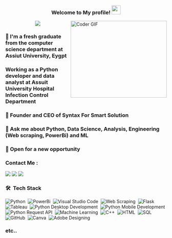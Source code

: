 <h3 align="center">
  Welcome to My profile!
  <img src="https://media.giphy.com/media/hvRJCLFzcasrR4ia7z/giphy.gif" width="28">
</h3>

<img align="right" src="https://media.giphy.com/media/SWoSkN6DxTszqIKEqv/giphy.gif" alt="Coder GIF" width="300" height="240">

<!-- Typing SVG by DenverCoder1 - https://github.com/DenverCoder1/readme-typing-svg -->
<p align="center">
  <a href="https://github.com/DenverCoder1/readme-typing-svg"><img src="https://readme-typing-svg.herokuapp.com/?lines=Fresh%20Graduated%20Data%20Analyst;Always%20learning%20new%20things&font=Fira%20Code&center=true&width=440&height=45&color=f75c7e&vCenter=true&size=22"></a>
</p>

### 🔭 I'm a fresh graduate from the computer science department at Assiut University, Eygpt
### Working as a Python developer and data analyst at Assuit University Hospital Infection Control Department
### 🌱 Founder and CEO of Syntax For Smart Solution
### 💬 Ask me about <strong>Python, Data Science, Analysis, Engineering (Web scraping, PowerBi) and ML </strong>
### 👯 Open for a new opportunity 
### Contact Me :

<a href="[https://www.linkedin.com/in/mahmoud-wahman-a41848217]" target="_blank"><img src="https://img.shields.io/badge/-Mahmoud%20Wahmen-0077B5?style=for-the-badge&logo=Linkedin&logoColor=white"/></a>
<a href="https://wa.me/+201125442586" target="_blank"><img src="https://img.shields.io/badge/-Mahmoud%20Wahman-25D366?style=for-the-badge&logo=WhatsApp&logoColor=white"/></a>
<a href="mailto:mahmud962002@gmail.com" target="_blank"><img src="https://img.shields.io/badge/-Mahmoud%20Wahman-EA2328?style=for-the-badge&logo=Gmail&logoColor=red"/></a>

### 🛠 &nbsp;Tech Stack
![Python](https://img.shields.io/badge/-Python-05122A?style=flat&logo=Python)&nbsp;
![PowerBi](https://img.shields.io/badge/-PowerBi-05122A?style=flat&logo=PowerBi)&nbsp;
![Visual Studio Code](https://img.shields.io/badge/-Visual%20Studio%20Code-05122A?style=flat&logo=visual-studio-code&logoColor=007ACC)&nbsp;
![Web Scraping](https://img.shields.io/badge/-Web%20Scraping-05122A?style=flat&logo=Web-Scraping)&nbsp;
![Flask](https://img.shields.io/badge/-Flask-05122A?style=flat&logo=Flask)&nbsp;
![Tableau](https://img.shields.io/badge/-Tableau-05122A?style=flat&logo=Tableau)&nbsp;
![Python Desktop Development](https://img.shields.io/badge/-Python%20Desktop%20Development-05122A?style=flat&logo=Python)&nbsp;
![Python Mobile Development](https://img.shields.io/badge/-Mobile%20Development-05122A?style=flat&logo=Mobile-Development)&nbsp;
![Python Request API](https://img.shields.io/badge/-Request%20API-05122A?style=flat&logo=API)&nbsp;
![Machine Learning](https://img.shields.io/badge/-Machine%20Learning-05122A?style=flat&logo=Machine-Learning)&nbsp;
![C++](https://img.shields.io/badge/-C++-05122A?style=flat&logo=C%2B%2B)&nbsp;
![HTML](https://img.shields.io/badge/-HTML-05122A?style=flat&logo=HTML5)&nbsp;
![SQL](https://img.shields.io/badge/-SQL-05122A?style=flat&logo=MySQL)&nbsp;
![GitHub](https://img.shields.io/badge/-GitHub-05122A?style=flat&logo=GitHub)&nbsp;
![Canva](https://img.shields.io/badge/-Canva-05122A?style=flat&logo=Canva)&nbsp;
![Adobe Designing](https://img.shields.io/badge/-Adobe%20Designing-05122A?style=flat&logo=Adobe-Creative-Cloud)&nbsp;
### etc..
